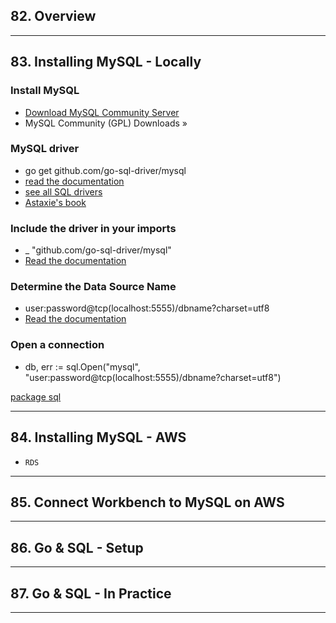 ## 82. Overview

***

## 83. Installing MySQL - Locally

### Install MySQL
 - [Download MySQL Community Server](http://dev.mysql.com/downloads/)
 - MySQL Community (GPL) Downloads »

### MySQL driver
  - go get github.com/go-sql-driver/mysql
  - [read the documentation](https://github.com/go-sql-driver/mysql#installation)
  - [see all SQL drivers](https://github.com/golang/go/wiki/SQLDrivers)
  - [Astaxie's book](https://astaxie.gitbooks.io/build-web-application-with-golang/content/en/05.2.html)

### Include the driver in your imports
  - _ "github.com/go-sql-driver/mysql"
  - [Read the documentation](https://github.com/go-sql-driver/mysql#usage)

### Determine the Data Source Name
  - user:password@tcp(localhost:5555)/dbname?charset=utf8
  - [Read the documentation](https://github.com/go-sql-driver/mysql#dsn-data-source-name)

### Open a connection
  - db, err := sql.Open("mysql", "user:password@tcp(localhost:5555)/dbname?charset=utf8")

[package sql](https://godoc.org/database/sql)

***

## 84. Installing MySQL - AWS

* `RDS`

***

## 85. Connect Workbench to MySQL on AWS

***

## 86. Go & SQL - Setup

***

## 87. Go & SQL - In Practice

***
